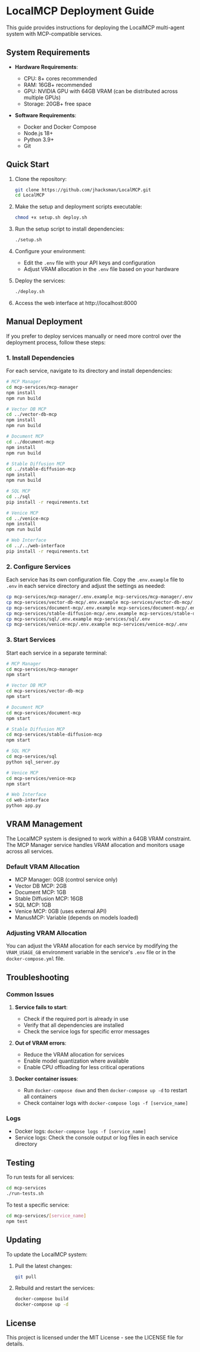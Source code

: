 # LocalMCP Deployment Guide

This guide provides instructions for deploying the LocalMCP multi-agent system with MCP-compatible services.

## System Requirements

- **Hardware Requirements**:
  - CPU: 8+ cores recommended
  - RAM: 16GB+ recommended
  - GPU: NVIDIA GPU with 64GB VRAM (can be distributed across multiple GPUs)
  - Storage: 20GB+ free space

- **Software Requirements**:
  - Docker and Docker Compose
  - Node.js 18+
  - Python 3.9+
  - Git

## Quick Start

1. Clone the repository:
   ```bash
   git clone https://github.com/jhacksman/LocalMCP.git
   cd LocalMCP
   ```

2. Make the setup and deployment scripts executable:
   ```bash
   chmod +x setup.sh deploy.sh
   ```

3. Run the setup script to install dependencies:
   ```bash
   ./setup.sh
   ```

4. Configure your environment:
   - Edit the `.env` file with your API keys and configuration
   - Adjust VRAM allocation in the `.env` file based on your hardware

5. Deploy the services:
   ```bash
   ./deploy.sh
   ```

6. Access the web interface at http://localhost:8000

## Manual Deployment

If you prefer to deploy services manually or need more control over the deployment process, follow these steps:

### 1. Install Dependencies

For each service, navigate to its directory and install dependencies:

```bash
# MCP Manager
cd mcp-services/mcp-manager
npm install
npm run build

# Vector DB MCP
cd ../vector-db-mcp
npm install
npm run build

# Document MCP
cd ../document-mcp
npm install
npm run build

# Stable Diffusion MCP
cd ../stable-diffusion-mcp
npm install
npm run build

# SQL MCP
cd ../sql
pip install -r requirements.txt

# Venice MCP
cd ../venice-mcp
npm install
npm run build

# Web Interface
cd ../../web-interface
pip install -r requirements.txt
```

### 2. Configure Services

Each service has its own configuration file. Copy the `.env.example` file to `.env` in each service directory and adjust the settings as needed:

```bash
cp mcp-services/mcp-manager/.env.example mcp-services/mcp-manager/.env
cp mcp-services/vector-db-mcp/.env.example mcp-services/vector-db-mcp/.env
cp mcp-services/document-mcp/.env.example mcp-services/document-mcp/.env
cp mcp-services/stable-diffusion-mcp/.env.example mcp-services/stable-diffusion-mcp/.env
cp mcp-services/sql/.env.example mcp-services/sql/.env
cp mcp-services/venice-mcp/.env.example mcp-services/venice-mcp/.env
```

### 3. Start Services

Start each service in a separate terminal:

```bash
# MCP Manager
cd mcp-services/mcp-manager
npm start

# Vector DB MCP
cd mcp-services/vector-db-mcp
npm start

# Document MCP
cd mcp-services/document-mcp
npm start

# Stable Diffusion MCP
cd mcp-services/stable-diffusion-mcp
npm start

# SQL MCP
cd mcp-services/sql
python sql_server.py

# Venice MCP
cd mcp-services/venice-mcp
npm start

# Web Interface
cd web-interface
python app.py
```

## VRAM Management

The LocalMCP system is designed to work within a 64GB VRAM constraint. The MCP Manager service handles VRAM allocation and monitors usage across all services.

### Default VRAM Allocation

- MCP Manager: 0GB (control service only)
- Vector DB MCP: 2GB
- Document MCP: 1GB
- Stable Diffusion MCP: 16GB
- SQL MCP: 1GB
- Venice MCP: 0GB (uses external API)
- ManusMCP: Variable (depends on models loaded)

### Adjusting VRAM Allocation

You can adjust the VRAM allocation for each service by modifying the `VRAM_USAGE_GB` environment variable in the service's `.env` file or in the `docker-compose.yml` file.

## Troubleshooting

### Common Issues

1. **Service fails to start**:
   - Check if the required port is already in use
   - Verify that all dependencies are installed
   - Check the service logs for specific error messages

2. **Out of VRAM errors**:
   - Reduce the VRAM allocation for services
   - Enable model quantization where available
   - Enable CPU offloading for less critical operations

3. **Docker container issues**:
   - Run `docker-compose down` and then `docker-compose up -d` to restart all containers
   - Check container logs with `docker-compose logs -f [service_name]`

### Logs

- Docker logs: `docker-compose logs -f [service_name]`
- Service logs: Check the console output or log files in each service directory

## Testing

To run tests for all services:

```bash
cd mcp-services
./run-tests.sh
```

To test a specific service:

```bash
cd mcp-services/[service_name]
npm test
```

## Updating

To update the LocalMCP system:

1. Pull the latest changes:
   ```bash
   git pull
   ```

2. Rebuild and restart the services:
   ```bash
   docker-compose build
   docker-compose up -d
   ```

## License

This project is licensed under the MIT License - see the LICENSE file for details.
